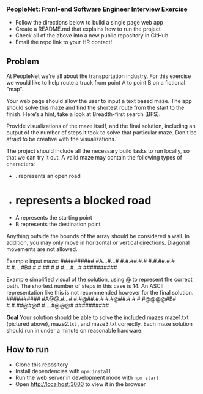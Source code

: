 ### PeopleNet: Front-end   Software   Engineer   Interview   Exercise

* Follow   the   directions   below   to   build   a   single   page   web   app
* Create   a    README.md    that   explains   how   to   run   the   project
* Check   all   of   the   above   into   a   new   public   repository   in   GitHub
* Email   the   repo   link   to   your   HR   contact!

## Problem
At PeopleNet   we're   all   about   the   transportation   industry.   For   this   exercise   we   would   like to   help   route   a   truck   from   point   A   to   point   B   on   a   fictional   "map".

Your   web   page   should   allow   the   user   to   input   a   text   based   maze.   The   app   should   solve this   maze   and   find   the   shortest   route   from   the   start   to   the   finish.    Here’s   a   hint,   take   a look   at   Breadth-first   search   (BFS).

Provide   visualizations   of   the   maze   itself,   and   the   final   solution,   including   an   output   of   the number   of   steps   it   took   to   solve   that   particular   maze.   Don't   be   afraid   to   be   creative   with the   visualizations.

The   project   should   include   all   the   necessary   build   tasks   to   run   locally,   so   that   we   can   try it   out.
A   valid   maze   may   contain   the   following   types   of   characters:
* .    represents   an   open   road
* #    represents   a   blocked   road
* A    represents   the   starting   point
* B    represents   the   destination   point

Anything   outside   the   bounds   of   the   array   should   be   considered   a   wall.   In   addition,   you may   only   move   in   horizontal   or   vertical   directions.   Diagonal   movements   are   not   allowed.

Example   input   maze:
##########
#A...#...#
#.#.##.#.#
#.#.##.#.#
#.#....#B#
#.#.##.#.#
#....#...#
##########

Example   simplified   visual   of   the   solution,   using    @    to   represent   the   correct   path.   The shortest   number   of   steps   in   this   case   is   14.   An   ASCII   representation   like   this   is   not recommended   however   for   the   final   solution.
##########
#A@@.#...#
#.#@##.#.#
#.#@##.#.#
#.#@@@@#B#
#.#.##@#@#
#....#@@@#
##########

**Goal**
Your   solution   should   be   able   to   solve   the   included   mazes    maze1.txt    (pictured   above), maze2.txt ,   and    maze3.txt    correctly.   Each   maze   solution   should   run   in   under   a   minute   on reasonable   hardware.

## How to run

* Clone this repository
* Install dependencies with `npm install`
* Run the web server in development mode with `npm start`
* Open [http://localhost:3000](http://localhost:3000) to view it in the browser
